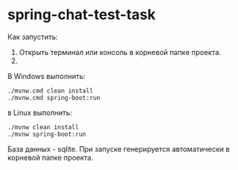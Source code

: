 # spring-chat-test-task

Как запустить:
1) Открыть терминал или консоль в корневой папке проекта.
2) 
  В Windows выполнить:
    
    ./mvnw.cmd clean install
    ./mvnw.cmd spring-boot:run

  в Linux выполнить:

    ./mvnw clean install
    ./mvnw spring-boot:run

База данных - sqlite. При запуске генерируется автоматически в корневой папке проекта.
